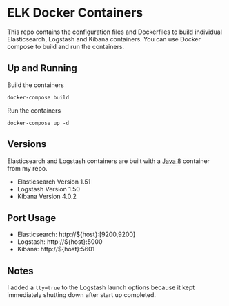 # ELK Docker Containers
This repo contains the configuration files and Dockerfiles to build individual Elasticsearch, Logstash and Kibana containers. You can use Docker compose to build and run the containers. 

## Up and Running
Build the containers

    docker-compose build

Run the containers

    docker-compose up -d

## Versions
Elasticsearch and Logstash containers are built with a [Java 8](https://registry.hub.docker.com/u/jonbrouse/docker-java/dockerfile/) container from my repo.

 - Elasticsearch Version 1.51
 - Logstash Version 1.50
 - Kibana Version 4.0.2

## Port Usage 
 - Elasticsearch: http://${host}:[9200,9200]
 - Logstash: http://${host}:5000
 - Kibana: http://${host}:5601


## Notes
I added a `tty=true` to the Logstash launch options because it kept immediately shutting down after start up completed. 
